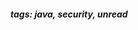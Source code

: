 <!-- Please prefix the notes with the date as in [22/12/2020] -->

##### tags: java, security, unread